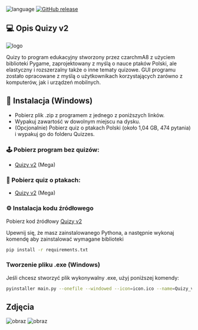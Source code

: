 ![language](https://img.shields.io/badge/language-python-239120)
[![GitHub release](https://img.shields.io/github/v/release/czarchmA8/Quizy_v2-pygame)](#)

## 💻 Opis Quizy v2
![logo](https://github.com/user-attachments/assets/6d0198d8-4622-429a-b3e3-8e8334490a8b)

Quizy to program edukacyjny stworzony przez czarchmA8 z użyciem biblioteki Pygame, zaprojektowany z myślą o nauce ptaków Polski, ale elastyczny i rozszerzalny także o inne tematy quizowe. GUI programu zostało opracowane z myślą o użytkownikach korzystających zarówno z komputerów, jak i urządzeń mobilnych.

## 📲 Instalacja (Windows)

 - Pobierz plik .zip z programem z jednego z poniższych linków. 
 - Wypakuj zawartość w dowolnym miejscu na dysku. 
 - (Opcjonalnie) Pobierz quiz o ptakach Polski (około 1,04 GB, 474 pytania) i wypakuj go do folderu Quizzes.

### 🕹️ Pobierz program bez quizów:
 - [Quizy v2](https://mega.nz/file/FQV1xbKS#XwsPI06xAR2JW3r48fQBL6k-zXEGxWVW7Nt_ichdvW0) (Mega)

### 🦅 Pobierz quiz o ptakach:
 - [Quizy v2](https://mega.nz/file/tB0zTawZ#8fMR0BCYoGplJ7XrdU4zX-mPqC_mraP0FKT5jp3ZhKI) (Mega)

### ⚙️ Instalacja kodu źródłowego

Pobierz kod źródłowy [Quizy v2](https://github.com/czarchmA8/Quizy_v2-pygame/archive/refs/heads/master.zip)

Upewnij się, że masz zainstalowanego Pythona, a następnie wykonaj komendę aby zainstalować wymagane biblioteki
```bash
pip install -r requirements.txt
```
### Tworzenie pliku .exe (Windows)
Jeśli chcesz stworzyć plik wykonywalny .exe, użyj poniższej komendy:
```bash
pyinstaller main.py --onefile --windowed --icon=icon.ico --name=Quizy_v2 
```

## Zdjęcia

![obraz](https://github.com/user-attachments/assets/b44c50ad-ba9e-4a70-9324-501ab8a592ef)
![obraz](https://github.com/user-attachments/assets/6be061f9-56d5-4be8-9d67-f5f0b8e9f90c)
